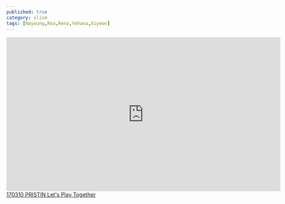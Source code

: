```yaml
---
published: true
category: vlive
tags: [Nayoung,Roa,Rena,Yehana,Xiyeon]
---
```

<iframe src="http://www.vlive.tv/embed/16891" frameborder="no" scrolling="no" marginwidth="0" marginheight="0" WIDTH="720" HEIGHT="405" allowfullscreen></iframe><br /><a href="" target="_blank">170310 PRISTIN Let's Play Together</a>